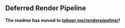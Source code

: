 ## Deferred Render Pipeline

<b>The readme has moved to <a href="http://tobspr.me/renderpipeline/" target="_blank">tobspr.me/renderpipeline/</a>!</b>

